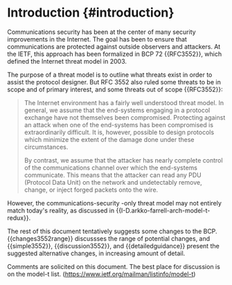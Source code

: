 
# Introduction {#introduction}
 
Communications security has been at the center of many security improvements in
the Internet. The goal has been to ensure that communications are protected
against outside observers and attackers. At the IETF, this approach has been
formalized in BCP 72 {{RFC3552}}, which defined the Internet threat model in
2003.

The purpose of a threat model is to outline what threats exist in order to
assist the protocol designer. But RFC 3552 also ruled some threats to be in
scope and of primary interest, and some threats out of scope {{RFC3552}}:

> The Internet environment has a fairly well understood threat model.
> In general, we assume that the end-systems engaging in a protocol
> exchange have not themselves been compromised.  Protecting against an
> attack when one of the end-systems has been compromised is
> extraordinarily difficult.  It is, however, possible to design
> protocols which minimize the extent of the damage done under these
> circumstances.
> 
> By contrast, we assume that the attacker has nearly complete control
> of the communications channel over which the end-systems communicate.
> This means that the attacker can read any PDU (Protocol Data Unit) on
> the network and undetectably remove, change, or inject forged packets
> onto the wire. 

However, the communications-security -only threat model may not entirely
match today's reality, as discussed in {{I-D.arkko-farrell-arch-model-t-redux}}.

The rest of this document tentatively suggests some changes to the
 BCP.  {{changes3552range}} discussses the range of potential
 changes, and {{simple3552}}, {{discussion3552}}, and
 {{detailedguidance}} present the suggested alternative changes, in
 increasing amount of detail.

Comments are solicited on this document. The best
place for discussion is on the model-t list.
(https://www.ietf.org/mailman/listinfo/model-t)
